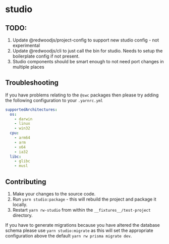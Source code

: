 # studio

## TODO:
1. Update @redwoodjs/project-config to support new studio config - not experimental
2. Update @redwoodjs/cli to just call the bin for studio. Needs to setup the boilerplate config if not present.
3. Studio components should be smart enough to not need port changes in multiple places

## Troubleshooting
If you have problems relating to the `@swc` packages then please try adding the following configuration to your `.yarnrc.yml`

```yml
supportedArchitectures:
  os:
    - darwin
    - linux
    - win32
  cpu:
    - arm64
    - arm
    - x64
    - ia32
  libc:
    - glibc
    - musl
```

## Contributing
1. Make your changes to the source code.
2. Run `yarn studio:package` - this will rebuild the project and package it locally.
3. Restart `yarn rw-studio` from within the `__fixtures__/test-project` directory.

If you have to generate migrations because you have altered the database schema please use `yarn studio:migrate` as this will set the appropriate configuration above the default `yarn rw prisma migrate dev`.
